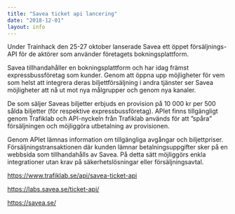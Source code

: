 ```yaml
---
title: "Savea ticket api lancering"
date: "2018-12-01"
layout: info
---
```

Under Trainhack den 25-27 oktober lanserade Savea ett öppet försäljnings-API för de aktörer som använder företagets bokningsplattform.

Savea tillhandahåller en bokningsplattform och har idag främst expressbussföretag som kunder. Genom att öppna upp möjligheter för vem som helst att integrera deras biljettförsäljning i andra tjänster ser Savea möjligheter att nå ut mot nya målgrupper och genom nya kanaler.

De som säljer Saveas biljetter erbjuds en provision på 10 000 kr per 500 sålda biljetter (för respektive expressbussföretag). APIet finns tillgängligt genom Trafiklab och API-nyckeln från Trafiklab används för att ”spåra” försäljningen och möjliggöra utbetalning av provisionen.  

Genom APIet lämnas information om tillgängliga avgångar och biljettpriser. Försäljningstransaktionen där kunden lämnar betalningsuppgifter sker på en webbsida som tillhandahålls av Savea. På detta sätt möjliggörs enkla integrationer utan krav på säkerhetslösningar eller försäljningsavtal.  

https://www.trafiklab.se/api/savea-ticket-api

https://labs.savea.se/ticket-api/

https://savea.se/
